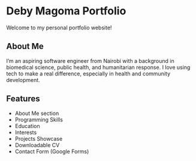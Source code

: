# Deby Magoma Portfolio

Welcome to my personal portfolio website!

## About Me
I’m an aspiring software engineer from Nairobi with a background in biomedical science, public health, and humanitarian response. I love using tech to make a real difference, especially in health and community development.

## Features
- About Me section
- Programming Skills
- Education
- Interests
- Projects Showcase
- Downloadable CV
- Contact Form (Google Forms)



